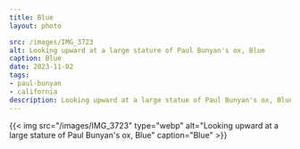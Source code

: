 ```yaml
---
title: Blue
layout: photo

src: /images/IMG_3723
alt: Looking upward at a large stature of Paul Bunyan's ox, Blue
caption: Blue
date: 2023-11-02
tags:
- paul-bunyan
- california
description: Looking upward at a large statue of Paul Bunyan's ox, Blue.
---
```


{{< img src="/images/IMG_3723" type="webp" alt="Looking upward at a large stature of Paul Bunyan's ox, Blue" caption="Blue" >}}
